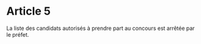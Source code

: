 # Article 5

La liste des candidats autorisés à prendre part au concours est arrêtée par le préfet.
